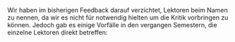 Wir haben im bisherigen Feedback darauf verzichtet, Lektoren beim Namen zu nennen, da wir es nicht für notwendig hielten um die Kritik vorbringen zu können. Jedoch gab es einige Vorfälle in den vergangen Semestern, die einzelne Lektoren direkt betreffen: